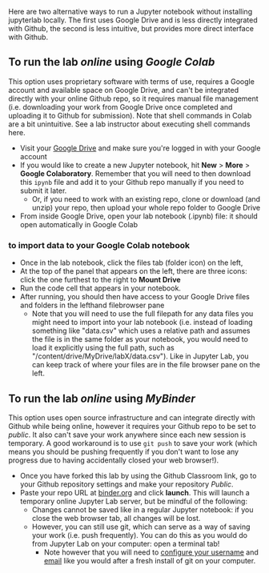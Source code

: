 Here are two alternative ways to run a Jupyter notebook without installing jupyterlab locally. The first uses Google Drive and is less directly integrated with Github, the second is less intuitive, but provides more direct interface with Github.

## To run the lab *online* using *Google Colab*

This option uses proprietary software with terms of use, requires a Google account and available space on Google Drive, and can't be integrated directly with your online Github repo, so it requires manual file management (i.e. downloading your work from Google Drive once completed and uploading it to Github for submission). Note that shell commands in Colab are a bit unintuitive. See a lab instructor about executing shell commands here.

- Visit your [Google Drive]([https://colab.research.google.com/](https://drive.google.com)) and make sure you're logged in with your Google account
- If you would like to create a new Jupyter notebook, hit **New** > **More** > **Google Colaboratory**. Remember that you will need to then download this `ipynb` file and add it to your Github repo manually if you need to submit it later.
  - Or, if you need to work with an existing repo, clone or download (and unzip) your repo, then upload your whole repo folder to Google Drive
- From inside Google Drive, open your lab notebook (.ipynb) file: it should open automatically in Google Colab

### to import data to your Google Colab notebook
- Once in the lab notebook, click the files tab (folder icon) on the left,
- At the top of the panel that appears on the left, there are three icons: click the one furthest to the right to **Mount Drive**
- Run the code cell that appears in your notebook.
- After running, you should then have access to your Google Drive files and folders in the lefthand filebrowser pane
  - Note that you will need to use the full filepath for any data files you might need to import into your lab notebook (i.e. instead of loading something like "data.csv" which uses a relative path and assumes the file is in the same folder as your notebook, you would need to load it explicitly using the full path, such as "/content/drive/MyDrive/labX/data.csv"). Like in Jupyter Lab, you can keep track of where your files are in the file browser pane on the left.

## To run the lab *online* using *MyBinder*

This option uses open source infrastructure and can integrate directly with Github while being online, however it requires your Github repo to be set to *public*. It also can't save your work anywhere since each new session is temporary. A good workaround is to use `git push` to save your work (which means you should be pushing frequently if you don't want to lose any progress due to having accidentally closed your web browser!).

- Once you have forked this lab by using the Github Classroom link, go to your Github repository settings and make your repository *Public*.
- Paste your repo URL at [binder.org](https://mybinder.org/) and click **launch**. This will launch a temporary online Jupyter Lab server, but be mindful of the following:
  - Changes cannot be saved like in a regular Jupyter notebook: if you close the web browser tab, all changes will be lost.
  - However, you can still use git, which can serve as a way of saving your work (i.e. push frequently). You can do this as you would do from Jupyter Lab on your computer: open a terminal tab!
    - Note however that you will need to [configure your username](https://docs.github.com/en/get-started/getting-started-with-git/setting-your-username-in-git#setting-your-git-username-for-every-repository-on-your-computer) and [email](https://docs.github.com/en/account-and-profile/setting-up-and-managing-your-github-user-account/managing-email-preferences/setting-your-commit-email-address#setting-your-email-address-for-every-repository-on-your-computer) like you would after a fresh install of git on your computer.
